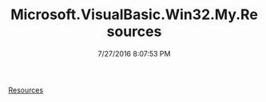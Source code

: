 ﻿---
title: Microsoft.VisualBasic.Win32.My.Resources
date: 7/27/2016 8:07:53 PM
---

[Resources](T-Microsoft.VisualBasic.Win32.My.Resources.Resources.html)
